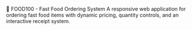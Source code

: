 🍔 FOOD100 - Fast Food Ordering System
A responsive web application for ordering fast food items with dynamic pricing, quantity controls, and an interactive receipt system.
